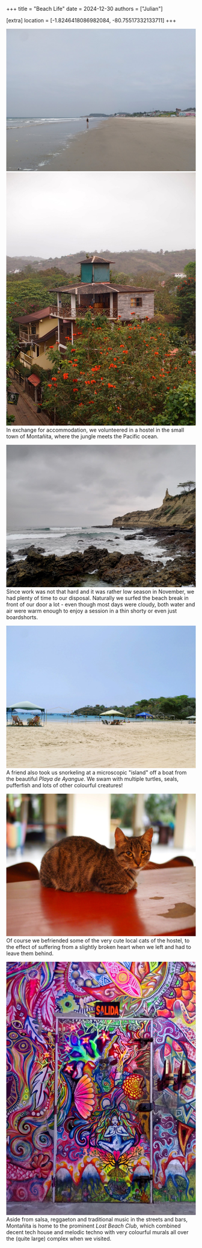 +++
title = "Beach Life"
date = 2024-12-30
authors = ["Julian"]

[extra]
location = [-1.8246418086982084, -80.75517332133711]
+++

![A wide, sandy beach with the ocean to the left, a person walking in the distance and buildings even further in the background](beach.jpg "Montanita Beach")
![Street lined with green trees and orange flowers as well as building with wooden structures, pictured from another rooftop](rooftop.jpg "Trees & Rooftops")
In exchange for accommodation, we volunteered in a hostel in the small town of Montañita, where the jungle meets the Pacific ocean.

![Rocks in front of waves on the ocean under a grey sky](lapunta.jpg "La Punta")
Since work was not that hard and it was rather low season in November, we had plenty of time to our disposal.
Naturally we surfed the beach break in front of our door a lot - even though most days were cloudy, both water and air were warm enough to enjoy a session in a thin shorty or even just boardshorts.

![A tropical white beach with some chairs and a bay of light blue water with boats as well as some green trees and bushes at the shore](ayangue.jpg "Ayangue Beach")
A friend also took us snorkeling at a microscopic "island" off a boat from the beautiful _Playa de Ayangue_.
We swam with multiple turtles, seals, pufferfish and lots of other colourful creatures!

![A grey cat on an orange table, looking into the camera](cat.jpg "Friendly Cat")
Of course we befriended some of the very cute local cats of the hostel, to the effect of suffering from a slightly broken heart when we left and had to leave them behind.

![The front door and wall of Lost Beach Club from the inside, with a very colourful mural](lost.jpg "Mural at Lost Beach Club")
Aside from salsa, reggaeton and traditional music in the streets and bars, Montañita is home to the prominent _Lost Beach Club_, which combined decent tech house and melodic techno with very colourful murals all over the (quite large) complex when we visited.
